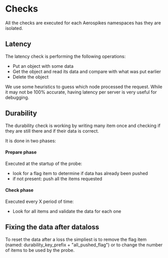# Checks

All the checks are executed for each Aerospikes namespaces has they are isolated.
## Latency

The latency check is performing the following operations:
- Put an object with some data
- Get the object and read its data and compare with what was put earlier
- Delete the object

We use some heuristics to guess which node processed the request. While it may not
be 100% accurate, having latency per server is very useful for debugging.

## Durability

The durability check is working by writing many item once and checking if they
are still there and if their data is correct.

It is done in two phases: 

#### Prepare phase

Executed at the startup of the probe:
- look for a flag item to determine if data has already been pushed
- if not present: push all the items requested


#### Check phase

Executed every X period of time:
- Look for all items and validate the data for each one

## Fixing the data after dataloss

To reset the data after a loss the simpliest is to remove the flag item
(named: durability_key_prefix + "all_pushed_flag") or to change the number of items to be used
by the probe.
